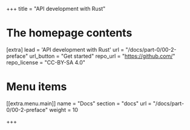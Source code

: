+++
title = "API development with Rust"


# The homepage contents
[extra]
lead = 'API development with Rust'
url = "/docs/part-0/00-2-preface"
url_button = "Get started"
repo_url = "https://github.com/"
repo_license = "CC-BY-SA 4.0"

# Menu items
[[extra.menu.main]]
name = "Docs"
section = "docs"
url = "/docs/part-0/00-2-preface"
weight = 10

+++
